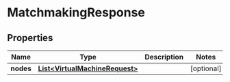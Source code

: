 
# MatchmakingResponse

## Properties
Name | Type | Description | Notes
------------ | ------------- | ------------- | -------------
**nodes** | [**List&lt;VirtualMachineRequest&gt;**](VirtualMachineRequest.md) |  |  [optional]



